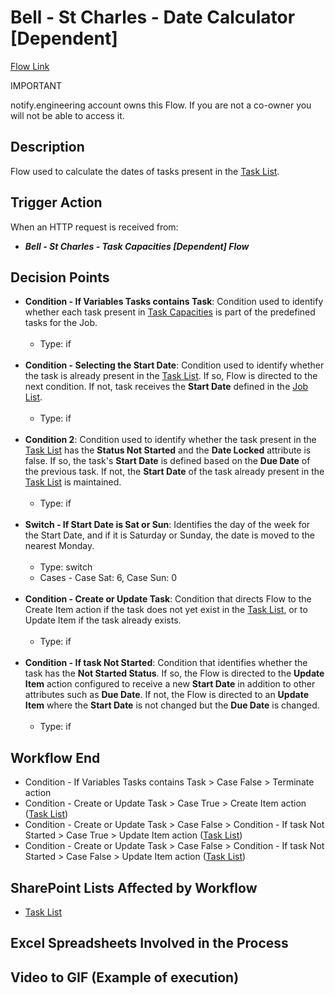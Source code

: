 # Bell - St Charles - Date Calculator [Dependent]

<a href="https://make.powerautomate.com/environments/Default-a5273f41-687e-4e5e-9fba-18c6ce465b41/flows/shared/9352b06b-8c70-41e4-8c6c-8d03e396abd2/details" target="_blank">Flow Link</a>

<div class="note">
<p class="admonition-title">IMPORTANT</p>
<p>notify.engineering account owns this Flow. If you are not a co-owner you will not be able to access it.</p>
</div>

## Description
Flow used to calculate the dates of tasks present in the <a href="https://vistacaretech.sharepoint.com/sites/engineering/Bell/StCharles/Lists/Tasks/1000%20Tasks.aspx" target="_blank">Task List</a>.

## Trigger Action
When an HTTP request is received from:
* ***Bell - St Charles - Task Capacities [Dependent] Flow***

## Decision Points
* **Condition - If Variables Tasks contains Task**: Condition used to identify whether each task present in <a href="https://vistacaretech.sharepoint.com/sites/engineering/Bell/StCharles/Lists/Task%20Capacities/AllItems.aspx" target="_blank">Task Capacities</a> is part of the predefined tasks for the Job.
<br></br>
    * Type: if
<br></br>
* **Condition - Selecting the Start Date**: Condition used to identify whether the task is already present in the <a href="https://vistacaretech.sharepoint.com/sites/engineering/Bell/StCharles/Lists/Tasks/1000%20Tasks.aspx" target="_blank">Task List</a>. If so, Flow is directed to the next condition. If not, task receives the **Start Date** defined in the <a href="https://vistacaretech.sharepoint.com/sites/engineering/Bell/StCharles/Lists/Job%20List/AllItems.aspx" target="_blank">Job List</a>.
<br></br>
    * Type: if
<br></br>
* **Condition 2**: Condition used to identify whether the task present in the <a href="https://vistacaretech.sharepoint.com/sites/engineering/Bell/StCharles/Lists/Tasks/1000%20Tasks.aspx" target="_blank">Task List</a> has the **Status Not Started** and the **Date Locked** attribute is false. If so, the task's **Start Date** is defined based on the **Due Date** of the previous task. If not, the **Start Date** of the task already present in the <a href="https://vistacaretech.sharepoint.com/sites/engineering/Bell/StCharles/Lists/Tasks/1000%20Tasks.aspx" target="_blank">Task List</a> is maintained.
<br></br>
    * Type: if
<br></br>
* **Switch - If Start Date is Sat or Sun**: Identifies the day of the week for the Start Date, and if it is Saturday or Sunday, the date is moved to the nearest Monday.
<br></br>
    * Type: switch
    * Cases - Case Sat: 6, Case Sun: 0
<br></br>
* **Condition - Create or Update Task**: Condition that directs Flow to the Create Item action if the task does not yet exist in the <a href="https://vistacaretech.sharepoint.com/sites/engineering/Bell/StCharles/Lists/Tasks/1000%20Tasks.aspx" target="_blank">Task List</a>, or to Update Item if the task already exists.
<br></br>
    * Type: if
<br></br>
* **Condition - If task Not Started**: Condition that identifies whether the task has the **Not Started Status**. If so, the Flow is directed to the **Update Item** action configured to receive a new **Start Date** in addition to other attributes such as **Due Date**. If not, the Flow is directed to an **Update Item** where the **Start Date** is not changed but the **Due Date** is changed.
<br></br>
    * Type: if

## Workflow End
* Condition - If Variables Tasks contains Task > Case False > Terminate action
* Condition - Create or Update Task > Case True > Create Item action (<a href="https://vistacaretech.sharepoint.com/sites/engineering/Bell/StCharles/Lists/Tasks/1000%20Tasks.aspx" target="_blank">Task List</a>)
* Condition - Create or Update Task > Case False > Condition - If task Not Started > Case True > Update Item action (<a href="https://vistacaretech.sharepoint.com/sites/engineering/Bell/StCharles/Lists/Tasks/1000%20Tasks.aspx" target="_blank">Task List</a>)
* Condition - Create or Update Task > Case False > Condition - If task Not Started > Case False > Update Item action (<a href="https://vistacaretech.sharepoint.com/sites/engineering/Bell/StCharles/Lists/Tasks/1000%20Tasks.aspx" target="_blank">Task List</a>)

## SharePoint Lists Affected by Workflow
* <a href="https://vistacaretech.sharepoint.com/sites/engineering/Bell/StCharles/Lists/Tasks/1000%20Tasks.aspx" target="_blank">Task List</a>

## Excel Spreadsheets Involved in the Process


## Video to GIF (Example of execution)